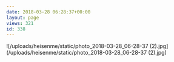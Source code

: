 ```yaml
---
date: 2018-03-28 06:28:37+00:00
layout: page
views: 321
id: 338
---
```




![/uploads/heisenme/static/photo_2018-03-28_06-28-37 (2).jpg](/uploads/heisenme/static/photo_2018-03-28_06-28-37 (2).jpg)
